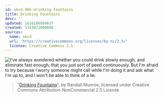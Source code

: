 ```yaml
---
id: xkcd.986-drinking-fountains
title: Drinking Fountains
desc: ''
updated: 1616186984637
created: 1323072000000
sources:
  name: xkcd
  url: 'https://creativecommons.org/licenses/by-nc/2.5/'
  license: Creative Commons 2.5
---
```

![I've always wondered whether you could drink slowly enough, and eliminate fast enough, that you just sort of peed continuously. But I'm afraid to try because I worry someone might call while I'm doing it and ask what I'm up to, and I won't be able to think of a lie.](https://imgs.xkcd.com/comics/drinking_fountains.png)
> "[Drinking Fountains](https://xkcd.com/986/)", by Randall Munroe, licensed under Creative Commons Attribution-NonCommercial 2.5 License

